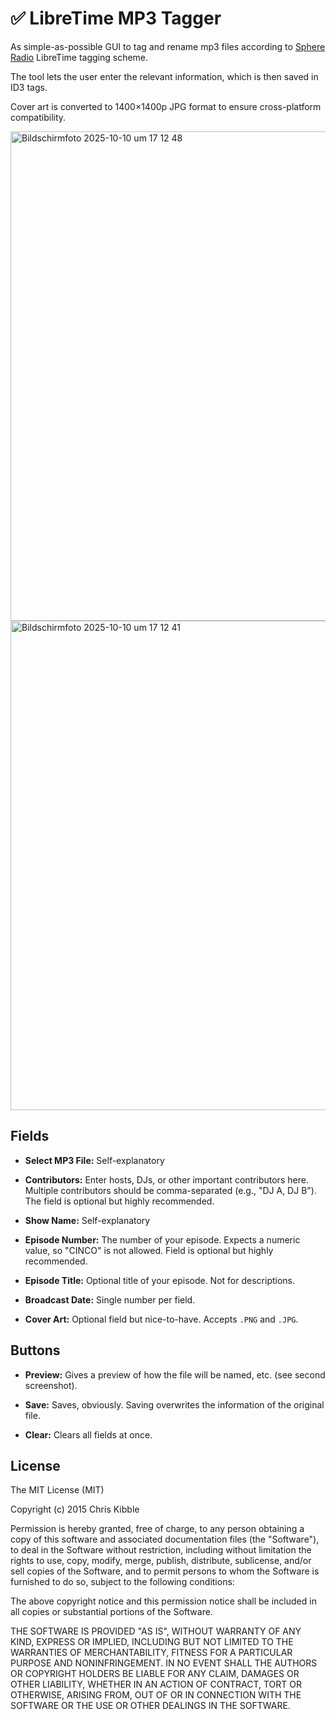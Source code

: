 # ✅ LibreTime MP3 Tagger

As simple-as-possible GUI to tag and rename mp3 files according to [Sphere Radio](sphere-radio.net) LibreTime tagging scheme.

The tool lets the user enter the relevant information, which is then saved in ID3 tags.

Cover art is converted to 1400×1400p JPG format to ensure cross-platform compatibility.

<img width="1010" height="783" alt="Bildschirmfoto 2025-10-10 um 17 12 48" src="https://github.com/user-attachments/assets/72e0b0bd-0f17-429d-8e4d-735e01615b99" />

<img width="1010" height="783" alt="Bildschirmfoto 2025-10-10 um 17 12 41" src="https://github.com/user-attachments/assets/64d0edbe-31fe-475b-bb52-962a14f3994c" />

## Fields

- **Select MP3 File:** 
Self-explanatory

- **Contributors:** 
Enter hosts, DJs, or other important contributors here. Multiple contributors should be comma-separated (e.g., "DJ A, DJ B"). The field is optional but highly recommended.

- **Show Name:** 
Self-explanatory

- **Episode Number:** 
The number of your episode. Expects a numeric value, so "CINCO" is not allowed. Field is optional but highly recommended.

- **Episode Title:** 
Optional title of your episode. Not for descriptions.

- **Broadcast Date:** 
Single number per field.

- **Cover Art:** 
Optional field but nice-to-have. Accepts `.PNG` and `.JPG`.

## Buttons

- **Preview:** 
Gives a preview of how the file will be named, etc. (see second screenshot).

- **Save:** 
Saves, obviously. Saving overwrites the information of the original file.

- **Clear:** 
Clears all fields at once.

## License

The MIT License (MIT)

Copyright (c) 2015 Chris Kibble

Permission is hereby granted, free of charge, to any person obtaining a copy of this software and associated documentation files (the "Software"), to deal in the Software without restriction, including without limitation the rights to use, copy, modify, merge, publish, distribute, sublicense, and/or sell copies of the Software, and to permit persons to whom the Software is furnished to do so, subject to the following conditions:

The above copyright notice and this permission notice shall be included in all copies or substantial portions of the Software.

THE SOFTWARE IS PROVIDED "AS IS", WITHOUT WARRANTY OF ANY KIND, EXPRESS OR IMPLIED, INCLUDING BUT NOT LIMITED TO THE WARRANTIES OF MERCHANTABILITY, FITNESS FOR A PARTICULAR PURPOSE AND NONINFRINGEMENT. IN NO EVENT SHALL THE AUTHORS OR COPYRIGHT HOLDERS BE LIABLE FOR ANY CLAIM, DAMAGES OR OTHER LIABILITY, WHETHER IN AN ACTION OF CONTRACT, TORT OR OTHERWISE, ARISING FROM, OUT OF OR IN CONNECTION WITH THE SOFTWARE OR THE USE OR OTHER DEALINGS IN THE SOFTWARE.
